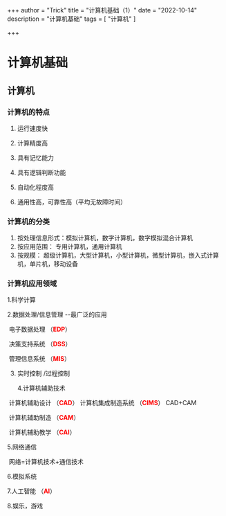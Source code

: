 +++
author = "Trick"
title = "计算机基础（1）"
date = "2022-10-14"
description = "计算机基础"
tags = [
    "计算机"
]

+++

# 计算机基础

## 计算机

### 计算机的特点

1. 运行速度快

2. 计算精度高

3. 具有记忆能力

4. 具有逻辑判断功能

5. 自动化程度高

6. 通用性高，可靠性高（平均无故障时间）

### 计算机的分类

1. 按处理信息形式：模拟计算机，数字计算机，数字模拟混合计算机
2. 按应用范围： 专用计算机，通用计算机
3. 按规模： 超级计算机，大型计算机，小型计算机，微型计算机，嵌入式计算机，单片机，移动设备

### 计算机应用领域

   1.科学计算

   2.数据处理/信息管理    --最广泛的应用     

​         电子数据处理  （<font color="red">**EDP**</font>）

​         决策支持系统   （<font color="red">**DSS**</font>）

​         管理信息系统    （<font color="red">**MIS**</font>）

3. 实时控制 /过程控制

   4.计算机辅助技术

​        计算机辅助设计 （<font color="red">**CAD**</font>）     计算机集成制造系统 （<font color="red">**CIMS**</font>） CAD+CAM    

​       计算机辅助制造 （<font color="red">**CAM**</font>）        

​       计算机辅助教学  （<font color="red">**CAI**</font>）

   5.网络通信

​                网络=计算机技术+通信技术

   6.模拟系统

   7.人工智能    （<font color="red">**AI**</font>）

   8.娱乐，游戏







   
